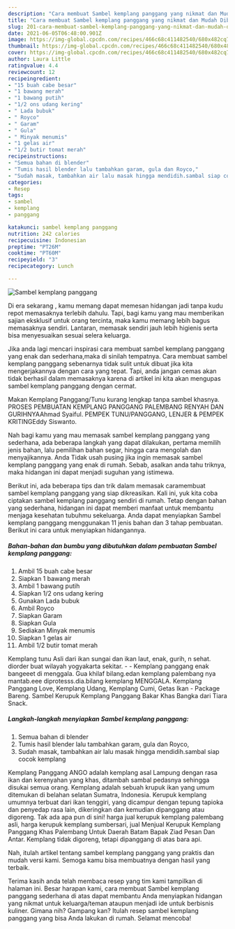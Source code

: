 ```yaml
---
description: "Cara membuat Sambel kemplang panggang yang nikmat dan Mudah Dibuat"
title: "Cara membuat Sambel kemplang panggang yang nikmat dan Mudah Dibuat"
slug: 201-cara-membuat-sambel-kemplang-panggang-yang-nikmat-dan-mudah-dibuat
date: 2021-06-05T06:48:00.901Z
image: https://img-global.cpcdn.com/recipes/466c68c411482540/680x482cq70/sambel-kemplang-panggang-foto-resep-utama.jpg
thumbnail: https://img-global.cpcdn.com/recipes/466c68c411482540/680x482cq70/sambel-kemplang-panggang-foto-resep-utama.jpg
cover: https://img-global.cpcdn.com/recipes/466c68c411482540/680x482cq70/sambel-kemplang-panggang-foto-resep-utama.jpg
author: Laura Little
ratingvalue: 4.4
reviewcount: 12
recipeingredient:
- "15 buah cabe besar"
- "1 bawang merah"
- "1 bawang putih"
- "1/2 ons udang kering"
- " Lada bubuk"
- " Royco"
- " Garam"
- " Gula"
- " Minyak menumis"
- "1 gelas air"
- "1/2 butir tomat merah"
recipeinstructions:
- "Semua bahan di blender"
- "Tumis hasil blender lalu tambahkan garam, gula dan Royco,"
- "Sudah masak, tambahkan air lalu masak hingga mendidih.sambal siap cocok kemplang"
categories:
- Resep
tags:
- sambel
- kemplang
- panggang

katakunci: sambel kemplang panggang 
nutrition: 242 calories
recipecuisine: Indonesian
preptime: "PT26M"
cooktime: "PT60M"
recipeyield: "3"
recipecategory: Lunch

---
```



![Sambel kemplang panggang](https://img-global.cpcdn.com/recipes/466c68c411482540/680x482cq70/sambel-kemplang-panggang-foto-resep-utama.jpg)

Di era  sekarang , kamu memang dapat memesan hidangan jadi tanpa kudu repot memasaknya terlebih dahulu. Tapi, bagi kamu yang mau memberikan sajian eksklusif untuk orang tercinta, maka kamu memang lebih bagus memasaknya sendiri. Lantaran, memasak sendiri jauh lebih higienis serta bisa menyesuaikan sesuai selera keluarga.

Jika anda lagi mencari inspirasi cara membuat sambel kemplang panggang yang enak dan sederhana,maka di sinilah tempatnya. Cara membuat sambel kemplang panggang  sebenarnya tidak sulit untuk dibuat jika kita mengerjakannya dengan cara yang tepat. Tapi, anda jangan cemas akan tidak berhasil dalam memasaknya 
karena di artikel ini kita akan mengupas sambel kemplang panggang dengan cermat.  

Makan Kemplang Panggang/Tunu kurang lengkap tanpa sambel khasnya. PROSES PEMBUATAN KEMPLANG PANGGANG PALEMBANG RENYAH DAN GURIHNYAAhmad Syaiful. PEMPEK TUNU/PANGGANG, LENJER &amp; PEMPEK KRITINGEddy Siswanto.

Nah bagi kamu yang mau memasak sambel kemplang panggang yang sederhana, ada beberapa langkah yang dapat dilakukan, pertama memilih jenis bahan, lalu pemilihan bahan segar, hingga cara mengolah dan menyajikannya. Anda Tidak usah pusing jika ingin memasak sambel kemplang panggang yang enak di rumah. Sebab, asalkan anda  tahu triknya, maka hidangan ini dapat menjadi suguhan yang istimewa.

Berikut ini, ada beberapa tips dan trik dalam memasak caramembuat sambel kemplang panggang yang siap dikreasikan. Kali ini, yuk kita coba ciptakan sambel kemplang panggang sendiri di rumah. Tetap dengan bahan yang sederhana, hidangan ini dapat memberi manfaat untuk membantu menjaga kesehatan tubuhmu sekeluarga. Anda dapat menyiapkan Sambel kemplang panggang menggunakan 11 jenis bahan dan 3 tahap pembuatan. Berikut ini cara untuk menyiapkan hidangannya.

<!--inarticleads1-->

##### Bahan-bahan dan bumbu yang dibutuhkan dalam pembuatan Sambel kemplang panggang:

1. Ambil 15 buah cabe besar
1. Siapkan 1 bawang merah
1. Ambil 1 bawang putih
1. Siapkan 1/2 ons udang kering
1. Gunakan  Lada bubuk
1. Ambil  Royco
1. Siapkan  Garam
1. Siapkan  Gula
1. Sediakan  Minyak menumis
1. Siapkan 1 gelas air
1. Ambil 1/2 butir tomat merah


Kemplang tunu Asli dari ikan sungai dan ikan laut, enak, gurih, n sehat. diorder buat wilayah yogyakarta sekitar. - - Kemplang panggang enak bangeeet di menggala. Gua khilaf bilang.edan kemplang palembang nya mantab.eee diprotesss.dia.bilang kemplang MENGGALA. Kemplang Panggang Love, Kemplang Udang, Kemplang Cumi, Getas Ikan - Package Bareng. Sambel Kerupuk Kemplang Panggang Bakar Khas Bangka dari Tiara Snack. 

<!--inarticleads2-->

##### Langkah-langkah menyiapkan Sambel kemplang panggang:

1. Semua bahan di blender
1. Tumis hasil blender lalu tambahkan garam, gula dan Royco,
1. Sudah masak, tambahkan air lalu masak hingga mendidih.sambal siap cocok kemplang


Kemplang Panggang ANGO adalah kemplang asal Lampung dengan rasa ikan dan kerenyahan yang khas, ditambah sambal pedasnya sehingga disukai semua orang. Kemplang adalah sebuah krupuk ikan yang umum ditemukan di belahan selatan Sumatra, Indonesia. Kerupuk kemplang umumnya terbuat dari ikan tenggiri, yang dicampur dengan tepung tapioka dan penyedap rasa lain, dikeringkan dan kemudian dipanggang atau digoreng. Tak ada apa pun di sini! harga jual kerupuk kemplang palembang asli, harga kerupuk kemplang sumbersari, jual Menjual Kerupuk Kemplang Panggang Khas Palembang Untuk Daerah Batam Bapak Ziad Pesan Dan Antar. Kemplang tidak digoreng, tetapi dipanggang di atas bara api. 

Nah, itulah artikel tentang  sambel kemplang panggang  yang praktis dan mudah versi kami. Semoga kamu bisa membuatnya dengan hasil yang terbaik. 

Terima kasih anda telah membaca resep yang tim kami tampilkan di halaman ini. Besar harapan kami, cara membuat  Sambel kemplang panggang sederhana di atas dapat membantu Anda menyiapkan hidangan yang nikmat untuk keluarga/teman ataupun menjadi ide untuk berbisnis kuliner. Gimana nih? Gampang kan? Itulah resep sambel kemplang panggang yang bisa Anda lakukan di rumah. Selamat mencoba!

